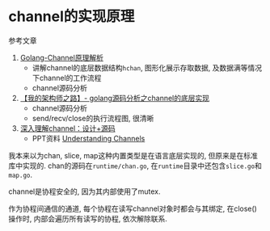 # channel的实现原理

参考文章

1. [Golang-Channel原理解析](https://blog.csdn.net/u010853261/article/details/85231944)
    - 讲解channel的底层数据结构`hchan`, 图形化展示存取数据, 及数据满等情况下channel的工作流程
    - channel源码分析
2. [【我的架构师之路】- golang源码分析之channel的底层实现](https://blog.csdn.net/qq_25870633/article/details/83388952)
    - channel源码分析
    - send/recv/close的执行流程图, 很清晰
3. [深入理解channel：设计+源码](https://www.jianshu.com/p/afe41fe1f672)
    - PPT资料 [Understanding Channels](https://speakerdeck.com/kavya719/understanding-channels)


我本来以为chan, slice, map这种内置类型是在语言底层实现的, 但原来是在标准库中实现的. chan的源码在`runtime/chan.go`, 在`runtime`目录中还包含`slice.go`和`map.go`.

channel是协程安全的, 因为其内部使用了mutex. 

作为协程间通信的通道, 每个协程在读写channel对象时都会与其绑定, 在close()操作时, 内部会遍历所有读写的协程, 依次解除联系.
